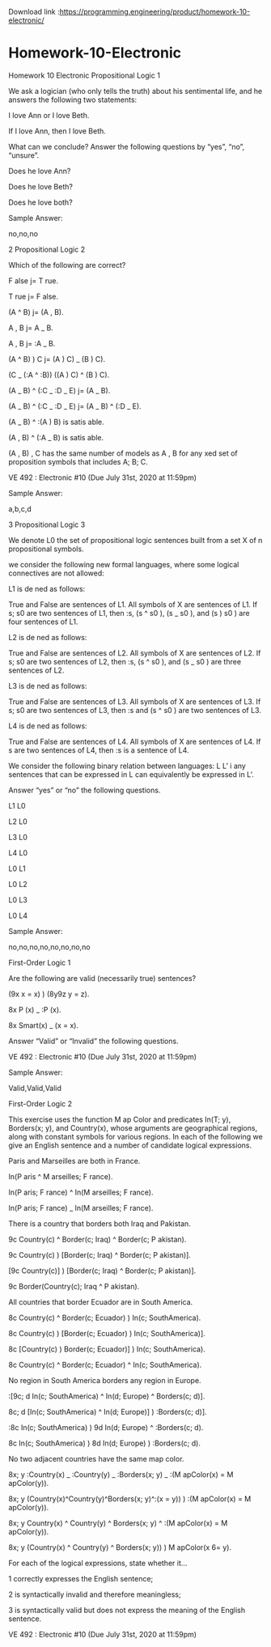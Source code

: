 Download link :https://programming.engineering/product/homework-10-electronic/

# Homework-10-Electronic
Homework 10 Electronic
Propositional Logic 1

We ask a logician (who only tells the truth) about his sentimental life, and he answers the following two statements:

I love Ann or I love Beth.

If I love Ann, then I love Beth.

What can we conclude? Answer the following questions by “yes”, “no”, “unsure”.

Does he love Ann?

Does he love Beth?

Does he love both?

Sample Answer:

no,no,no

2 Propositional Logic 2

Which of the following are correct?

F alse j= T rue.

T rue j= F alse.

(A ^ B) j= (A , B).

A , B j= A _ B.

A , B j= :A _ B.

(A ^ B) ) C j= (A ) C) _ (B ) C).

(C _ (:A ^ :B)) ((A ) C) ^ (B ) C).

(A _ B) ^ (:C _ :D _ E) j= (A _ B).

(A _ B) ^ (:C _ :D _ E) j= (A _ B) ^ (:D _ E).

(A _ B) ^ :(A ) B) is satis able.

(A , B) ^ (:A _ B) is satis able.

(A , B) , C has the same number of models as A , B for any xed set of proposition symbols that includes A; B; C.

VE 492 : Electronic #10 (Due July 31st, 2020 at 11:59pm)

Sample Answer:

a,b,c,d

3 Propositional Logic 3

We denote L0 the set of propositional logic sentences built from a set X of n propositional symbols.

we consider the following new formal languages, where some logical connectives are not allowed:

L1 is de ned as follows:

True and False are sentences of L1. All symbols of X are sentences of L1. If s; s0 are two sentences of L1, then :s, (s ^ s0 ), (s _ s0 ), and (s ) s0 ) are four sentences of L1.

L2 is de ned as follows:

True and False are sentences of L2. All symbols of X are sentences of L2. If s; s0 are two sentences of L2, then :s, (s ^ s0 ), and (s _ s0 ) are three sentences of L2.

L3 is de ned as follows:

True and False are sentences of L3. All symbols of X are sentences of L3. If s; s0 are two sentences of L3, then :s and (s ^ s0 ) are two sentences of L3.

L4 is de ned as follows:

True and False are sentences of L4. All symbols of X are sentences of L4. If s are two sentences of L4, then :s is a sentence of L4.

We consider the following binary relation between languages: L L’ i any sentences that can be expressed in L can equivalently be expressed in L’.

Answer “yes” or “no” the following questions.

L1 L0

L2 L0

L3 L0

L4 L0

L0 L1

L0 L2

L0 L3

L0 L4

Sample Answer:

no,no,no,no,no,no,no,no

First-Order Logic 1

Are the following are valid (necessarily true) sentences?

(9x x = x) ) (8y9z y = z).

8x P (x) _ :P (x).

8x Smart(x) _ (x = x).

Answer “Valid” or “Invalid” the following questions.

VE 492 : Electronic #10 (Due July 31st, 2020 at 11:59pm)

Sample Answer:

Valid,Valid,Valid

First-Order Logic 2

This exercise uses the function M ap Color and predicates In(T; y), Borders(x; y), and Country(x), whose arguments are geographical regions, along with constant symbols for various regions. In each of the following we give an English sentence and a number of candidate logical expressions.

Paris and Marseilles are both in France.

In(P aris ^ M arseilles; F rance).

In(P aris; F rance) ^ In(M arseilles; F rance).

In(P aris; F rance) _ In(M arseilles; F rance).

There is a country that borders both Iraq and Pakistan.

9c Country(c) ^ Border(c; Iraq) ^ Border(c; P akistan).

9c Country(c) ) [Border(c; Iraq) ^ Border(c; P akistan)].

[9c Country(c)] ) [Border(c; Iraq) ^ Border(c; P akistan)].

9c Border(Country(c); Iraq ^ P akistan).

All countries that border Ecuador are in South America.

8c Country(c) ^ Border(c; Ecuador) ) In(c; SouthAmerica).

8c Country(c) ) [Border(c; Ecuador) ) In(c; SouthAmerica)].

8c [Country(c) ) Border(c; Ecuador)] ) In(c; SouthAmerica).

8c Country(c) ^ Border(c; Ecuador) ^ In(c; SouthAmerica).

No region in South America borders any region in Europe.

:[9c; d In(c; SouthAmerica) ^ In(d; Europe) ^ Borders(c; d)].

8c; d [In(c; SouthAmerica) ^ In(d; Europe)] ) :Borders(c; d)].

:8c In(c; SouthAmerica) ) 9d In(d; Europe) ^ :Borders(c; d).

8c In(c; SouthAmerica) ) 8d In(d; Europe) ) :Borders(c; d).

No two adjacent countries have the same map color.

8x; y :Country(x) _ :Country(y) _ :Borders(x; y) _ :(M apColor(x) = M apColor(y)).

8x; y (Country(x)^Country(y)^Borders(x; y)^:(x = y)) ) :(M apColor(x) = M apColor(y)).

8x; y Country(x) ^ Country(y) ^ Borders(x; y) ^ :(M apColor(x) = M apColor(y)).

8x; y (Country(x) ^ Country(y) ^ Borders(x; y)) ) M apColor(x 6= y).

For each of the logical expressions, state whether it…

1 correctly expresses the English sentence;

2 is syntactically invalid and therefore meaningless;

3 is syntactically valid but does not express the meaning of the English sentence.

VE 492 : Electronic #10 (Due July 31st, 2020 at 11:59pm)
